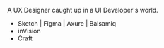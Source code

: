 A UX Designer caught up in a UI Developer's world.

- Sketch | Figma | Axure | Balsamiq
- inVision
- Craft
